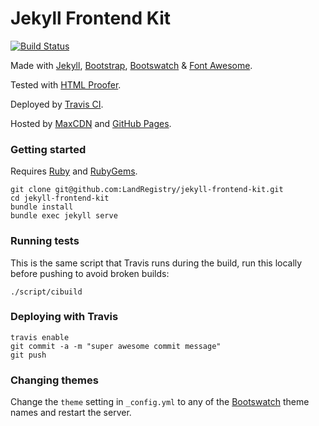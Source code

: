 Jekyll Frontend Kit
===================
[![Build Status](https://travis-ci.org/LandRegistry/jekyll-frontend-kit.svg?branch=master)](https://github.com/LandRegistry/jekyll-frontend-kit)

Made with [Jekyll](http://jekyllrb.com/), [Bootstrap](http://getbootstrap.com/), [Bootswatch](http://bootswatch.com/) & [Font Awesome](http://fortawesome.github.io/Font-Awesome/).

Tested with [HTML Proofer](https://github.com/gjtorikian/html-proofer).

Deployed by [Travis CI](https://travis-ci.org/matthew-shaw/matthew-shaw.github.io).

Hosted by [MaxCDN](http://www.bootstrapcdn.com/) and [GitHub Pages](https://pages.github.com/).

### Getting started
Requires [Ruby](https://www.ruby-lang.org/en/downloads/) and [RubyGems](http://rubygems.org/pages/download).
```
git clone git@github.com:LandRegistry/jekyll-frontend-kit.git
cd jekyll-frontend-kit
bundle install
bundle exec jekyll serve
```

### Running tests
This is the same script that Travis runs during the build, run this locally before pushing to avoid broken builds:
```
./script/cibuild
```

### Deploying with Travis
```
travis enable
git commit -a -m "super awesome commit message"
git push
```

### Changing themes
Change the ```theme``` setting in ```_config.yml``` to any of the [Bootswatch](http://bootswatch.com/) theme names and restart the server.
